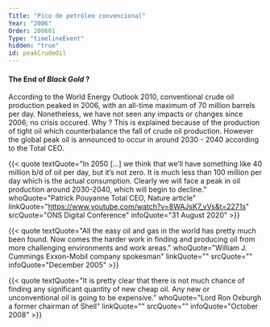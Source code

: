 ```yaml
---
Title: "Pico de petróleo convencional"
Year: "2006"
Order: 200601
Type: "timelineEvent"
hidden: "true"
id: peakCrudeOil
---
```


#### The End of _Black Gold_ ?

According to the World Energy Outlook 2010, conventional crude oil production peaked in 2006, with an all-time maximum of 70 million barrels per day. Nonetheless, we have not seen any impacts or changes since 2006; no crisis occured. Why ? This is explained because of the production of tight oil which counterbalance the fall of crude oil production. However the global peak oil is announced to occur in around 2030 - 2040 according to the Total CEO.

{{< quote textQuote="In 2050 [...] we think that we’ll have something like 40 million b/d of oil per day, but it’s not zero. It is much less than 100 million per day which is the actual consumption. Clearly we will face a peak in oil production around 2030-2040, which will begin to decline." whoQuote="Patrick Pouyanne Total CEO, Nature article" linkQuote="https://www.youtube.com/watch?v=8WAJsK7_vVs&t=2271s" srcQuote="ONS Digital Conference" infoQuote="31 August 2020" >}}

{{< quote textQuote="All the easy oil and gas in the world has pretty much been found. Now comes the harder work in finding and producing oil from more challenging environments and work areas." whoQuote="William J. Cummings Exxon-Mobil company spokesman" linkQuote="" srcQuote="" infoQuote="December 2005" >}}

{{< quote textQuote="It is pretty clear that there is not much chance of finding any significant quantity of new cheap oil. Any new or unconventional oil is going to be expensive." whoQuote="Lord Ron Oxburgh a former chairman of Shell" linkQuote="" srcQuote="" infoQuote="October 2008" >}}